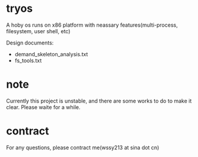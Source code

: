 # tryos
A hoby os runs on x86 platform with neassary features(multi-process, filesystem, user shell, etc)

Design documents:
  - demand_skeleton_analysis.txt
  - fs_tools.txt

# note
Currently this project is unstable, and there are some works to do to make it clear. Please waite for a while.

# contract
For any questions, please contract me(wssy213 at sina dot cn)
